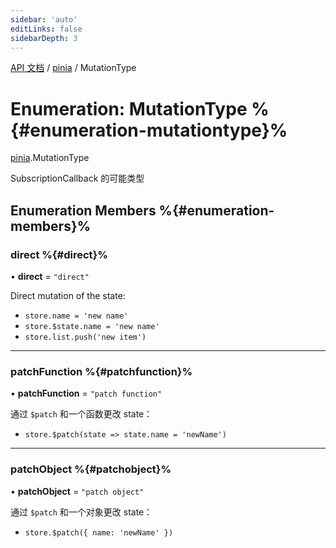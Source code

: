 ```yaml
---
sidebar: 'auto'
editLinks: false
sidebarDepth: 3
---
```


[API 文档](../index.md) / [pinia](../modules/pinia.md) / MutationType

# Enumeration: MutationType %{#enumeration-mutationtype}%

[pinia](../modules/pinia.md).MutationType

SubscriptionCallback 的可能类型

## Enumeration Members %{#enumeration-members}%

### direct %{#direct}%

• **direct** = `"direct"`

Direct mutation of the state:

- `store.name = 'new name'`
- `store.$state.name = 'new name'`
- `store.list.push('new item')`

---

### patchFunction %{#patchfunction}%

• **patchFunction** = `"patch function"`

通过 `$patch` 和一个函数更改 state：

- `store.$patch(state => state.name = 'newName')`

---

### patchObject %{#patchobject}%

• **patchObject** = `"patch object"`

通过 `$patch` 和一个对象更改 state：

- `store.$patch({ name: 'newName' })`

